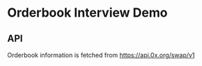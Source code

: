 # Orderbook Interview Demo

## API

Orderbook information is fetched from https://api.0x.org/swap/v1
